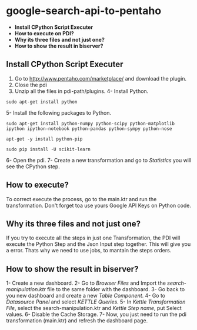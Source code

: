 # google-search-api-to-pentaho

- **Install CPython Script Executer**
- **How to execute on PDI?**
- **Why its three files and not just one?**
- **How to show the result in biserver?**

## Install CPython Script Executer

1. Go to http://www.pentaho.com/marketplace/ and download the plugin.
2. Close the pdi
3. Unzip all the files in pdi-path/plugins.
4- Install Python.
```
sudo apt-get install python
```
5- Install the following packages to Python.
```
sudo apt-get install python-numpy python-scipy python-matplotlib ipython ipython-notebook python-pandas python-sympy python-nose
```
```
apt-get -y install python-pip
```
```
sudo pip install -U scikit-learn
```
6- Open the pdi.
7- Create a new transformation and go to *Statistics* you will see the CPython step.

## How to execute?

To correct execute the process, go to the main.ktr and run the transformation. Don't forget toa use yours Google API Keys on Python code.

## Why its three files and not just one?

If you try to execute all the steps in just one Transformation, the PDI will execute the Python Step and the Json Input step together. This will give you a error. Thats why we need to use jobs, to mantain the steps orders.

## How to show the result in biserver?

1- Create a new dashboard.
2- Go to *Browser Files* and Import the *search-manipulation.ktr* file to the same folder with the dashboard.
3- Go back to you new dashboard and create a new *Table Component*.
4- Go to *Datasource Panel* and select *KETTLE Queries*.
5- In *Kettle Transformation File*, select the search-manipulation.ktr and *Kettle Step name*, put Select values.
6- Disable the Cache Storage.
7- Now, you just need to run the pdi transformation (main.ktr) and refresh the dashboard page.